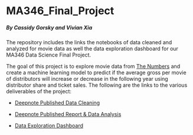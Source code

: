 # MA346_Final_Project
##### By Cassidy Gorsky and Vivian Xia

The repository includes the links the notebooks of data cleaned and analyzed for movie data as well the data exploration dashboard
for our MA346 Data Science Final Project.

The goal of this project is to explore movie data from [The Numbers](https://www.the-numbers.com/) and create a machine learning model 
to predict if the average gross per movie of distributors will increase or decrease in the following year using distributor share and ticket sales.
The following are the links to the various deliverables of the project:

  * [Deepnote Published Data Cleaning](https://deepnote.com/project/43f1b69d-2124-4417-b6cd-c595a678c0b3)
  
  * [Deepnote Published Report & Data Analysis](https://deepnote.com/publish/43f1b69d-2124-4417-b6cd-c595a678c0b3)
  
  * [Data Exploration Dashboard](https://dry-dusk-65793.herokuapp.com/)
